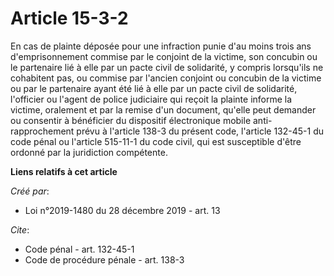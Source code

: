 # Article 15-3-2

En cas de plainte déposée pour une infraction punie d'au moins trois ans d'emprisonnement commise par le conjoint de la
victime, son concubin ou le partenaire lié à elle par un pacte civil de solidarité, y compris lorsqu'ils ne cohabitent pas,
ou commise par l'ancien conjoint ou concubin de la victime ou par le partenaire ayant été lié à elle par un pacte civil de
solidarité, l'officier ou l'agent de police judiciaire qui reçoit la plainte informe la victime, oralement et par la remise
d'un document, qu'elle peut demander ou consentir à bénéficier du dispositif électronique mobile anti-rapprochement prévu à
l'article 138-3 du présent code, l'article 132-45-1 du code pénal ou l'article 515-11-1 du code civil, qui est susceptible
d'être ordonné par la juridiction compétente.

**Liens relatifs à cet article**

_Créé par_:

  - Loi n°2019-1480 du 28 décembre 2019 - art. 13

_Cite_:

  - Code pénal - art. 132-45-1
  - Code de procédure pénale - art. 138-3
